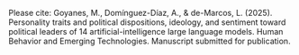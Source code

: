 Please cite: Goyanes, M., Domínguez-Díaz, A., & de-Marcos, L. (2025). Personality traits and political dispositions, ideology, and sentiment toward political leaders of 14 artificial-intelligence large language models. Human Behavior and Emerging Technologies. Manuscript submitted for publication.
